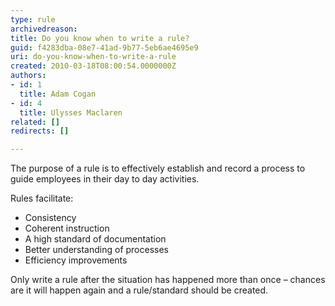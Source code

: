```yaml
---
type: rule
archivedreason: 
title: Do you know when to write a rule?
guid: f4283dba-08e7-41ad-9b77-5eb6ae4695e9
uri: do-you-know-when-to-write-a-rule
created: 2010-03-18T08:00:54.0000000Z
authors:
- id: 1
  title: Adam Cogan
- id: 4
  title: Ulysses Maclaren
related: []
redirects: []

---
```


The purpose of a rule is to effectively establish and record a process to guide employees in their day to day activities.

<!--endintro-->

Rules facilitate:

* Consistency
* Coherent instruction
* A high standard of documentation
* Better understanding of processes
* Efficiency improvements


Only write a rule after the situation has happened more than once – chances are it will happen again and a rule/standard should be created.

